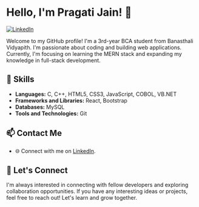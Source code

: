 # Hello, I'm Pragati Jain! 👋
[![LinkedIn](https://img.shields.io/badge/LinkedIn-Pragati%20Jain-blue)](https://www.linkedin.com/in/pragatijain98/)

Welcome to my GitHub profile! I'm a 3rd-year BCA student from Banasthali Vidyapith. I'm passionate about coding and building web applications. Currently, I'm focusing on learning the MERN stack and expanding my knowledge in full-stack development.

## 💼 Skills

- **Languages:** C, C++, HTML5, CSS3, JavaScript, COBOL, VB.NET
- **Frameworks and Libraries:** React, Bootstrap
- **Databases:** MySQL 
- **Tools and Technologies:** Git

## 📫 Contact Me

- 🌐 Connect with me on [LinkedIn](https://www.linkedin.com/in/pragatijain98/).

## 🤝 Let's Connect

I'm always interested in connecting with fellow developers and exploring collaboration opportunities. If you have any interesting ideas or projects, feel free to reach out! Let's learn and grow together.

